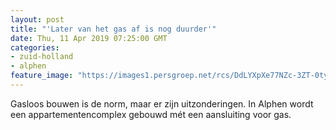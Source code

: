 ```yaml
---
layout: post
title: "'Later van het gas af is nog duurder'"
date: Thu, 11 Apr 2019 07:25:00 GMT
categories: 
- zuid-holland 
- alphen 
feature_image: "https://images1.persgroep.net/rcs/DdLYXpXe77NZc-3ZT-0tyDAH3sQ/diocontent/145258898/_fitwidth/400/?appId=21791a8992982cd8da851550a453bd7f&quality=0.7"
---
```


Gasloos bouwen is de norm, maar er zijn uitzonderingen. In Alphen wordt een appartementencomplex gebouwd mét een aansluiting voor gas.

